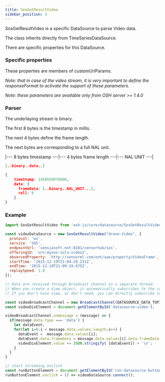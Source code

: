 ```yaml
---
title: SosGetResultVideo
sidebar_position: 3
---
```

SosGetResultVideo is a specific DataSource to parse Video data.

The class inherits directly from TimeSeriesDataSource.

There are specific properties for this DataSource.


### Specific properties
These properties are members of customUrlParams.

*Note: that in case of the video stream, it is very important to define the responseFormat to activate the support of these parameters.*

*Note: these parameters are available only from OSH server >= 1.4.0*


### Parser

The underlaying stream is binary.

The first 8 bytes is the timestamp in millis.

The next 4 bytes define the frame length.

The next bytes are corresponding to a full NAL unit.

|--- 8 bytes timestamp ---|--- 4 bytes frame length ---|--- NAL UNIT ---|

```json title="From Server"
[..binary..data..]
```

```json title="After Parsing"
{
    timeStamp: 1450559070000,
    data: {
      frameData: [..binary..NAL_UNIT...],
      roll: 0    
    } 
}  
```


### Example

```js
import SosGetResultVideo from 'osh-js/core/datasource/SosGetResultVideo';

const videoDataSource = new SosGetResultVideo("drone-Video", {
  protocol: 'ws',
  service: 'SOS',
  endpointUrl: 'sensiasoft.net:8181/sensorhub/sos',
  offeringID: 'urn:mysos:solo:video2',
  observedProperty: 'http://sensorml.com/ont/swe/property/VideoFrame',
  startTime: '2015-12-19T21:04:29.231Z',
  endTime: '2015-12-19T21:09:19.675Z',
  replaySpeed: 1.0
});

// Data are received through Broadcast channel in a separate thread.
// When you create a View object, it automatically subscribes to the corresponding datasource channel(s).
// If you don't have view, or don't need, you can directly subscribe to the channel

const videoBroadcastChannel = new BroadcastChannel(DATASOURCE_DATA_TOPIC + videoDataSource.id);
const videoDivElement = document.getElementById('datasource-video');

videoBroadcastChannel.onmessage = (message) => {
  if(message.data.type === 'data') {
    let dataEvent;
    for(let i=0;i < message.data.values.length;i++) {
      dataEvent =  message.data.values[i];
      dataEvent.data.frameData = message.data.values[i].data.frameData.slice(0,10);
      videoDivElement.value += JSON.stringify( [dataEvent]) + '\n';
    }
  }
}

// start streaming onclick
const runButtonElement = document.getElementById('run-datasource-button');
runButtonElement.onclick = () => videoDataSource.connect();

```
